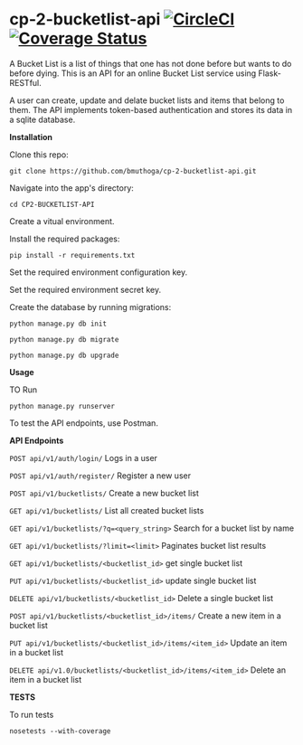 # cp-2-bucketlist-api [![CircleCI](https://circleci.com/gh/bmuthoga/cp-2-bucketlist-api/tree/tests.svg?style=svg)](https://circleci.com/gh/bmuthoga/cp-2-bucketlist-api/tree/tests) [![Coverage Status](https://coveralls.io/repos/github/bmuthoga/cp-2-bucketlist-api/badge.svg?branch=master)](https://coveralls.io/github/bmuthoga/cp-2-bucketlist-api?branch=master)
A Bucket List is a list of things that one has not done before but wants to do before dying. This is an API for an online Bucket List service using Flask-RESTful.

A user can create, update and delate bucket lists and items that belong to them. The API implements token-based authentication and stores its data in a sqlite database.


**Installation**

Clone this repo:

`git clone https://github.com/bmuthoga/cp-2-bucketlist-api.git`

Navigate into the app's directory:

`cd CP2-BUCKETLIST-API`

Create a vitual environment.

Install the required packages:

`pip install -r requirements.txt`

Set the required environment configuration key.

Set the required environment secret key.

Create the database by running migrations:

`python manage.py db init`

`python manage.py db migrate`

`python manage.py db upgrade`

**Usage**

TO Run

`python manage.py runserver`

To test the API endpoints, use Postman.

**API Endpoints**

`POST api/v1/auth/login/`	Logs in a user	

`POST api/v1/auth/register/`	Register a new user	

`POST api/v1/bucketlists/`	Create a new bucket list	

`GET api/v1/bucketlists/`	List all created bucket lists	

`GET api/v1/bucketlists/?q=<query_string>`	Search for a bucket list by name

`GET api/v1/bucketlists/?limit=<limit>`	Paginates bucket list results	

`GET api/v1/bucketlists/<bucketlist_id>`	get single bucket list	

`PUT api/v1/bucketlists/<bucketlist_id>`	update single bucket list	

`DELETE api/v1/bucketlists/<bucketlist_id>`	Delete a single bucket list	

`POST api/v1/bucketlists/<bucketlist_id>/items/`	Create a new item in a bucket list	

`PUT api/v1/bucketlists/<bucketlist_id>/items/<item_id>`	Update an item in a bucket list	

`DELETE api/v1.0/bucketlists/<bucketlist_id>/items/<item_id>`	Delete an item in a bucket list

**TESTS**

To run tests

`nosetests --with-coverage`

